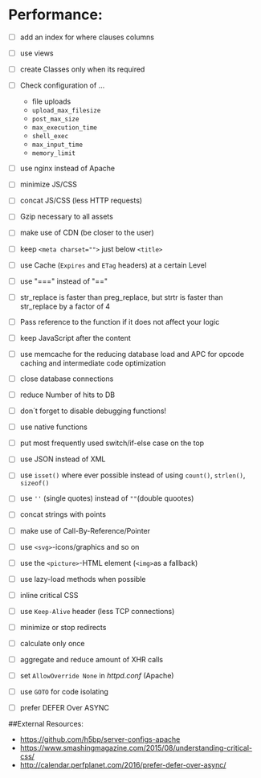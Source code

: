 # Performance:

- [ ] add an index for where clauses columns
- [ ] use views
- [ ] create Classes only when its required
- [ ] Check configuration of ...
  - file uploads
  - `upload_max_filesize`
  - `post_max_size`
  - `max_execution_time`
  - `shell_exec`
  - `max_input_time`
  - `memory_limit`
- [ ] use nginx instead of Apache
- [ ] minimize JS/CSS
- [ ] concat JS/CSS (less HTTP requests)
- [ ] Gzip necessary to all assets
- [ ] make use of CDN (be closer to the user)
- [ ] keep `<meta charset="">` just below `<title>`
- [ ] use Cache (`Expires` and `ETag` headers) at a certain Level
- [ ] use "===" instead of "=="
- [ ] str_replace is faster than preg_replace, but strtr is faster than str_replace by a factor of 4
- [ ] Pass reference to the function if it does not affect your logic
- [ ] keep JavaScript after the content
- [ ] use memcache for the reducing database load and APC for opcode caching and intermediate code optimization
- [ ] close database connections
- [ ] reduce Number of hits to DB
- [ ] don´t forget to disable debugging functions!
- [ ] use native functions
- [ ] put most frequently used switch/if-else case on the top
- [ ] use JSON instead of XML
- [ ] use `isset()` where ever possible instead of using `count()`, `strlen()`, `sizeof()`
- [ ] use `''` (single quotes) instead of `""`(double quootes)
- [ ] concat strings with points
- [ ] make use of Call-By-Reference/Pointer
- [ ] use `<svg>`-icons/graphics and so on
- [ ] use the `<picture>`-HTML element (`<img>`as a fallback)
- [ ] use lazy-load methods when possible
- [ ] inline critical CSS
- [ ] use `Keep-Alive` header (less TCP connections)
- [ ] minimize or stop redirects
- [ ] calculate only once
- [ ] aggregate and reduce amount of XHR calls 
- [ ] set `AllowOverride None` in _httpd.conf_ (Apache)
- [ ] use `GOTO` for code isolating
- [ ] prefer DEFER Over ASYNC


##External Resources:

- https://github.com/h5bp/server-configs-apache
- https://www.smashingmagazine.com/2015/08/understanding-critical-css/
- http://calendar.perfplanet.com/2016/prefer-defer-over-async/
